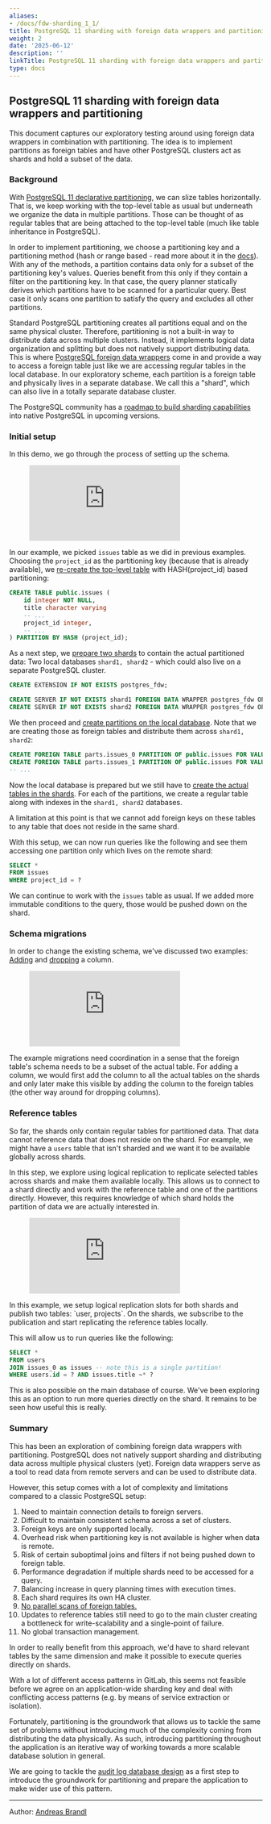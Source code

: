 ```yaml
---
aliases:
- /docs/fdw-sharding_1_1/
title: PostgreSQL 11 sharding with foreign data wrappers and partitioning
weight: 2
date: '2025-06-12'
description: ''
linkTitle: PostgreSQL 11 sharding with foreign data wrappers and partitioning
type: docs
---
```


## PostgreSQL 11 sharding with foreign data wrappers and partitioning

This document captures our exploratory testing around using foreign data wrappers in combination with partitioning. The idea is to implement partitions as foreign tables and have other PostgreSQL clusters act as shards and hold a subset of the data.

### Background

With [PostgreSQL 11 declarative partitioning](https://www.postgresql.org/docs/11/ddl-partitioning.html), we can slize tables horizontally. That is, we keep working with the top-level table as usual but underneath we organize the data in multiple partitions. Those can be thought of as regular tables that are being attached to the top-level table (much like table inheritance in PostgreSQL).

In order to implement partitioning, we choose a partitioning key and a partitioning method (hash or range based - read more about it in the [docs](https://www.postgresql.org/docs/11/ddl-partitioning.html#DDL-PARTITIONING-OVERVIEW)). With any of the methods, a partition contains data only for a subset of the partitioning key's values. Queries benefit from this only if they contain a filter on the partitioning key. In that case, the query planner statically derives which partitions have to be scanned for a particular query. Best case it only scans one partition to satisfy the query and excludes all other partitions.

Standard PostgreSQL partitioning creates all partitions equal and on the same physical cluster. Therefore, partitioning is not a built-in way to distribute data across multiple clusters. Instead, it implements logical data organization and splitting but does not natively support distributing data. This is where [PostgreSQL foreign data wrappers](https://www.postgresql.org/docs/12/postgres-fdw.html) come in and provide a way to access a foreign table just like we are accessing regular tables in the local database. In our exploratory scheme, each partition is a foreign table and physically lives in a separate database. We call this a "shard", which can also live in a totally separate database cluster.

The PostgreSQL community has a [roadmap to build sharding capabilities](https://wiki.postgresql.org/wiki/Built-in_Sharding) into native PostgreSQL in upcoming versions.

### Initial setup

In this demo, we go through the process of setting up the schema.

<figure class="video_container">
  <iframe src="https://www.youtube.com/watch?v=MiZFtM84x44" frameborder="0" allowfullscreen="true"> </iframe>
</figure>

In our example, we picked `issues` table as we did in previous examples. Choosing the `project_id` as the partitioning key (because that is already available), we [re-create the top-level table](https://gitlab.com/gitlab-org/gitlab/-/blob/611126f9ea4f27be3e597aa2384a801319db1793/db/migrate/20200429095943_partition_issues_table.up.sql) with HASH(project_id) based partitioning:

```sql
CREATE TABLE public.issues (
    id integer NOT NULL,
    title character varying
    -- ...
    project_id integer,
    -- ...
) PARTITION BY HASH (project_id);
```

As a next step, we [prepare two shards](https://gitlab.com/gitlab-org/gitlab/-/blob/611126f9ea4f27be3e597aa2384a801319db1793/db/migrate/20200429095943_partition_issues_table.up.sql#L65) to contain the actual partitioned data: Two local databases `shard1, shard2` - which could also live on a separate PostgreSQL cluster.

```sql
CREATE EXTENSION IF NOT EXISTS postgres_fdw;

CREATE SERVER IF NOT EXISTS shard1 FOREIGN DATA WRAPPER postgres_fdw OPTIONS (dbname 'shard1', host '...');
CREATE SERVER IF NOT EXISTS shard2 FOREIGN DATA WRAPPER postgres_fdw OPTIONS (dbname 'shard2', host '...');
```

We then proceed and [create partitions on the local database](https://gitlab.com/gitlab-org/gitlab/-/blob/611126f9ea4f27be3e597aa2384a801319db1793/db/migrate/20200429095943_partition_issues_table.up.sql#L73). Note that we are creating those as foreign tables and distribute them across `shard1, shard2`:

```sql
CREATE FOREIGN TABLE parts.issues_0 PARTITION OF public.issues FOR VALUES WITH (modulus 8, remainder 0) SERVER shard1;
CREATE FOREIGN TABLE parts.issues_1 PARTITION OF public.issues FOR VALUES WITH (modulus 8, remainder 1) SERVER shard2;
-- ...
```

Now the local database is prepared but we still have to [create the actual tables in the shards](https://gitlab.com/gitlab-org/gitlab/-/blob/611126f9ea4f27be3e597aa2384a801319db1793/db/sharding/shards_template.sql). For each of the partitions, we create a regular table along with indexes in the `shard1, shard2` databases.

A limitation at this point is that we cannot add foreign keys on these tables to any table that does not reside in the same shard.

With this setup, we can now run queries like the following and see them accessing one partition only which lives on the remote shard:

```sql
SELECT *
FROM issues
WHERE project_id = ?
```

We can continue to work with the `issues` table as usual. If we added more immutable conditions to the query, those would be pushed down on the shard.

### Schema migrations

In order to change the existing schema, we've discussed two examples: [Adding](https://gitlab.com/gitlab-org/gitlab/-/tree/611126f9ea4f27be3e597aa2384a801319db1793/db/sharding/add_column) and [dropping](https://gitlab.com/gitlab-org/gitlab/-/tree/611126f9ea4f27be3e597aa2384a801319db1793/db/sharding/drop_column) a column.

<figure class="video_container">
  <iframe src="https://www.youtube.com/watch?v=nt4Khi9Gr3o" frameborder="0" allowfullscreen="true"> </iframe>
</figure>

The example migrations need coordination in a sense that the foreign table's schema needs to be a subset of the actual table. For adding a column, we would first add the column to all the actual tables on the shards and only later make this visible by adding the column to the foreign tables (the other way around for dropping columns).

### Reference tables

So far, the shards only contain regular tables for partitioned data. That data cannot reference data that does not reside on the shard. For example, we might have a `users` table that isn't sharded and we want it to be available globally across shards.

In this step, we explore using logical replication to replicate selected tables across shards and make them available locally. This allows us to connect to a shard directly and work with the reference table and one of the partitions directly. However, this requires knowledge of which shard holds the partition of data we are actually interested in.

<figure class="video_container">
  <iframe src="https://www.youtube.com/watch?v=ztQtNmSYmEo" frameborder="0" allowfullscreen="true"> </iframe>
</figure>
In this example, we setup logical replication slots for both shards and publish two tables: `user, projects`. On the shards, we subscribe to the publication and start replicating the reference tables locally.

This will allow us to run queries like the following:

```sql
SELECT *
FROM users
JOIN issues_0 as issues -- note this is a single partition!
WHERE users.id = ? AND issues.title ~* ?
```

This is also possible on the main database of course. We've been exploring this as an option to run more queries directly on the shard. It remains to be seen how useful this is really.

### Summary

This has been an exploration of combining foreign data wrappers with partitioning. PostgreSQL does not natively support sharding and distributing data across multiple physical clusters (yet). Foreign data wrappers serve as a tool to read data from remote servers and can be used to distribute data.

However, this setup comes with a lot of complexity and limitations compared to a classic PostgreSQL setup:

1. Need to maintain connection details to foreign servers.
2. Difficult to maintain consistent schema across a set of clusters.
3. Foreign keys are only supported locally.
4. Overhead risk when partitioning key is not available is higher when data is remote.
5. Risk of certain suboptimal joins and filters if not being pushed down to foreign table.
6. Performance degradation if multiple shards need to be accessed for a query.
7. Balancing increase in query planning times with execution times.
8. Each shard requires its own HA cluster.
9. [No parallel scans of foreign tables.](https://gitlab.com/gitlab-org/database-team/team-tasks/-/issues/53#note_334748021)
10. Updates to reference tables still need to go to the main cluster creating a bottleneck for write-scalability and a single-point of failure.
11. No global transaction management.

In order to really benefit from this approach, we'd have to shard relevant tables by the same dimension and make it possible to execute queries directly on shards.

With a lot of different access patterns in GitLab, this seems not feasible before we agree on an application-wide sharding key and deal with conflicting access patterns (e.g. by means of service extraction or isolation).

Fortunately, partitioning is the groundwork that allows us to tackle the same set of problems without introducing much of the complexity coming from distributing the data physically. As such, introducing partitioning throughout the application is an iterative way of working towards a more scalable database solution in general.

We are going to tackle the [audit log database design](https://gitlab.com/groups/gitlab-org/-/epics/320) as a first step to introduce the groundwork for partitioning and prepare the application to make wider use of this pattern.

---

Author: [Andreas Brandl](https://gitlab.com/abrandl)
